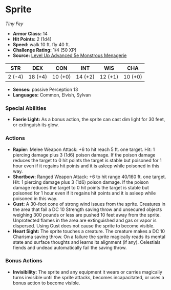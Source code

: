 # Sprite

*Tiny* *Fey*

- **Armor Class:** 14
- **Hit Points:** 2 (1d4)
- **Speed:** walk 10 ft. fly 40 ft.
- **Challenge Rating:** 1/4 (50 XP)
- **Source:** [Level Up Advanced 5e Monstrous Menagerie](https://www.levelup5e.com)

| STR | DEX | CON | INT | WIS | CHA |
| --- | --- | --- | --- | --- | --- |
| 2 (-4) | 18 (+4) | 10 (+0) | 14 (+2) | 12 (+1) | 10 (+0) |

- **Senses:** passive Perception 13
- **Languages:** Common, Elvish, Sylvan
### Special Abilities
- **Faerie Light:** As a bonus action, the sprite can cast dim light for 30 feet, or extinguish its glow.
### Actions
- **Rapier:** Melee Weapon Attack: +6 to hit  reach 5 ft.  one target. Hit: 1 piercing damage plus 3 (1d6) poison damage. If the poison damage reduces the target to 0 hit points  the target is stable but poisoned for 1 hour  even if it regains hit points  and it is asleep while poisoned in this way.
- **Shortbow:** Ranged Weapon Attack: +6 to hit  range 40/160 ft.  one target. Hit: 1 piercing damage plus 3 (1d6) poison damage. If the poison damage reduces the target to 0 hit points  the target is stable but poisoned for 1 hour  even if it regains hit points  and it is asleep while poisoned in this way.
- **Gust:** A 30-foot cone of strong wind issues from the sprite. Creatures in the area that fail a DC 10 Strength saving throw  and unsecured objects weighing 300 pounds or less  are pushed 10 feet away from the sprite. Unprotected flames in the area are extinguished and gas or vapor is dispersed. Using Gust does not cause the sprite to become visible.
- **Heart Sight:** The sprite touches a creature. The creature makes a DC 10 Charisma saving throw. On a failure  the sprite magically reads its mental state and surface thoughts and learns its alignment (if any). Celestials  fiends  and undead automatically fail the saving throw.
### Bonus Actions
- **Invisibility:** The sprite and any equipment it wears or carries magically turns invisible until the sprite attacks, becomes incapacitated, or uses a bonus action to become visible.
